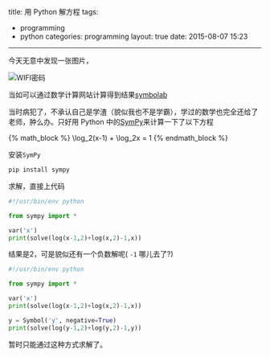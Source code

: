 title:  用 Python 解方程
tags:
 - programming
 - python
categories: programming
layout: true
date: 2015-08-07 15:23
---

今天无意中发现一张图片，

![WIFI密码](/media/wifi_password.jpg)

当如可以通过数学计算网站计算得到结果[symbolab](https://www.symbolab.com/solver/logarithmic-equation-calculator/log_%7B2%7D%5Cleft(x-1%5Cright)%2Blog_%7B2%7DX%3D1/?origin=enterkey)

当时病犯了，不承认自己是学渣（貌似我也不是学霸），学过的数学也完全还给了老师，肿么办。只好用 Python 中的[SymPy](http://www.sympy.org/en/index.html)来计算一下了以下方程

{% math_block %}
\log_2(x-1) + \log_2x = 1
{% endmath_block %}

安装`SymPy`

```sh
pip install sympy
```

求解，直接上代码

```python
#!/usr/bin/env python

from sympy import *

var('x')
print(solve(log(x-1,2)+log(x,2)-1,x))
```

结果是2，可是貌似还有一个负数解呢( `-1`  哪儿去了?)

<!-- more -->

```python
#!/usr/bin/env python

from sympy import *

var('x')
print(solve(log(x-1,2)+log(x,2)-1,x))

y = Symbol('y', negative=True)
print(solve(log(y-1,2)+log(y,2)-1,y))
```

暂时只能通过这种方式求解了。







